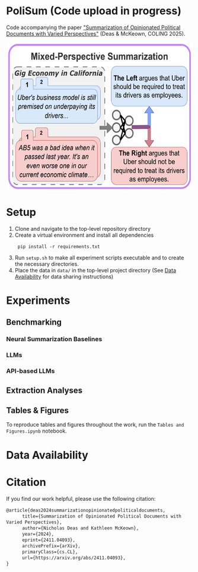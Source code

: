 # PoliSum (Code upload in progress)
Code accompanying the paper ["Summarization of Opinionated Political Documents with Varied Perspectives"](https://arxiv.org/abs/2411.04093) (Deas & McKeown, COLING 2025).

<div align="center">
      <img src="/Task Diagram.png?" height="400"/>
</div>

# Setup

1. Clone and navigate to the top-level repository directory
2. Create a virtual environment and install all dependencies
   ```
    pip install -r requirements.txt
   ```
3. Run `setup.sh` to make all experiment scripts executable and to create the necessary directories.
4. Place the data in `data/` in the top-level project directory (See [Data Availability](#Data-Availability) for data sharing instructions)

# Experiments

## Benchmarking

### Neural Summarization Baselines

### LLMs

### API-based LLMs

## Extraction Analyses

## Tables & Figures

To reproduce tables and figures throughout the work, run the `Tables and Figures.ipynb` notebook.

# Data Availability

# Citation
If you find our work helpful, please use the following citation:
```
@article{deas2024summarizationopinionatedpoliticaldocuments,
      title={Summarization of Opinionated Political Documents with Varied Perspectives}, 
      author={Nicholas Deas and Kathleen McKeown},
      year={2024},
      eprint={2411.04093},
      archivePrefix={arXiv},
      primaryClass={cs.CL},
      url={https://arxiv.org/abs/2411.04093}, 
}
```
